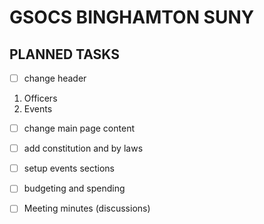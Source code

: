 GSOCS BINGHAMTON SUNY
=====================================

PLANNED TASKS
-------------------------------------
- [ ] change header 
1. Officers 
2. Events
- [ ] change main page content 
- [ ] add constitution and by laws 
- [ ] setup events sections 
- [ ] budgeting and spending 
- [ ] Meeting minutes (discussions) 


